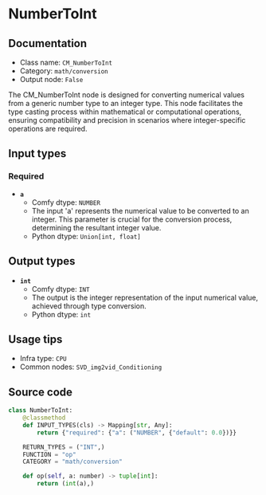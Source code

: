 # NumberToInt
## Documentation
- Class name: `CM_NumberToInt`
- Category: `math/conversion`
- Output node: `False`

The CM_NumberToInt node is designed for converting numerical values from a generic number type to an integer type. This node facilitates the type casting process within mathematical or computational operations, ensuring compatibility and precision in scenarios where integer-specific operations are required.
## Input types
### Required
- **`a`**
    - Comfy dtype: `NUMBER`
    - The input 'a' represents the numerical value to be converted to an integer. This parameter is crucial for the conversion process, determining the resultant integer value.
    - Python dtype: `Union[int, float]`
## Output types
- **`int`**
    - Comfy dtype: `INT`
    - The output is the integer representation of the input numerical value, achieved through type conversion.
    - Python dtype: `int`
## Usage tips
- Infra type: `CPU`
- Common nodes: `SVD_img2vid_Conditioning`


## Source code
```python
class NumberToInt:
    @classmethod
    def INPUT_TYPES(cls) -> Mapping[str, Any]:
        return {"required": {"a": ("NUMBER", {"default": 0.0})}}

    RETURN_TYPES = ("INT",)
    FUNCTION = "op"
    CATEGORY = "math/conversion"

    def op(self, a: number) -> tuple[int]:
        return (int(a),)

```
